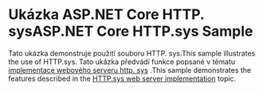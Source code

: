 # <a name="aspnet-core-httpsys-sample"></a><span data-ttu-id="b8556-101">Ukázka ASP.NET Core HTTP. sys</span><span class="sxs-lookup"><span data-stu-id="b8556-101">ASP.NET Core HTTP.sys Sample</span></span>

<span data-ttu-id="b8556-102">Tato ukázka demonstruje použití souboru HTTP. sys.</span><span class="sxs-lookup"><span data-stu-id="b8556-102">This sample illustrates the use of HTTP.sys.</span></span> <span data-ttu-id="b8556-103">Tato ukázka předvádí funkce popsané v tématu [implementace webového serveru http. sys](https://docs.microsoft.com/aspnet/core/fundamentals/servers/httpsys) .</span><span class="sxs-lookup"><span data-stu-id="b8556-103">This sample demonstrates the features described in the [HTTP.sys web server implementation](https://docs.microsoft.com/aspnet/core/fundamentals/servers/httpsys) topic.</span></span>
